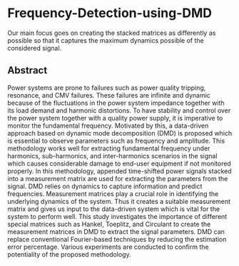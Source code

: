 # Frequency-Detection-using-DMD
Our main focus goes on creating the stacked matrices as differently as possible so that it captures the maximum dynamics possible of the considered signal.

## Abstract 
Power systems are prone to failures such as power quality tripping, resonance, and CMV failures. These failures are
infinite and dynamic because of the fluctuations in the power system impedance together with its load demand and harmonic distortions. To have stability and control over the power system together with a quality power supply, it is imperative to monitor the
fundamental frequency. Motivated by this, a data-driven approach based on dynamic mode decomposition (DMD) is proposed
which is essential to observe parameters such as frequency and amplitude. This methodology works well for extracting fundamental frequency under harmonics, sub-harmonics, and inter-harmonics scenarios in the signal which causes considerable damage to
end-user equipment if not monitored properly. In this methodology, appended time-shifted power signals stacked into a measurement matrix are used for extracting the parameters from the signal. DMD relies on dynamics to capture information and predict
frequencies. Measurement matrices play a crucial role in identifying the underlying dynamics of the system. Thus it creates a
suitable measurement matrix and gives us input to the data-driven system which is vital for the system to perform well. This study
investigates the importance of different special matrices such as Hankel, Toeplitz, and Circulant to create the measurement matrices
in DMD to extract the signal parameters. DMD can replace conventional Fourier-based techniques by reducing the estimation error
percentage. Various experiments are conducted to confirm the potentiality of the proposed methodology.
